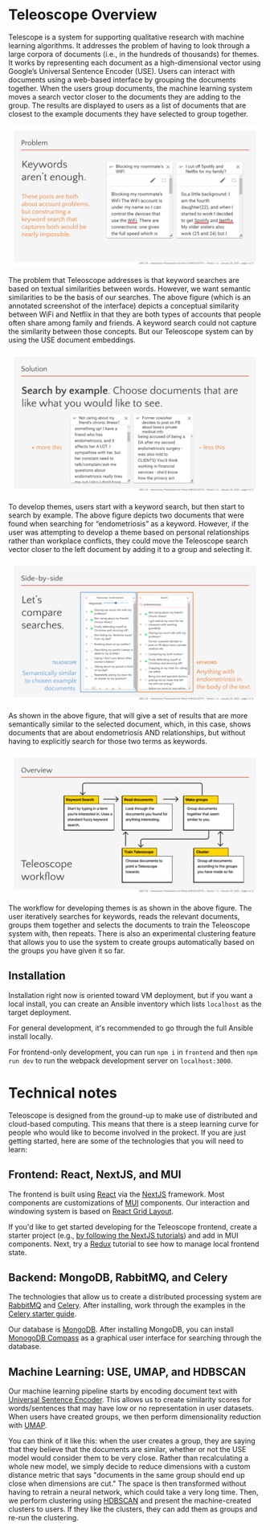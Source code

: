 # Teleoscope Overview

Telescope is a system for supporting qualitative research with machine learning algorithms. It addresses the problem of having to look through a large corpora of documents (i.e., in the hundreds of thousands) for themes. It works by representing each document as a high-dimensional vector using Google’s Universal Sentence Encoder (USE). Users can interact with documents using a web-based interface by grouping the documents together. When the users group documents, the machine learning system moves a search vector closer to the documents they are adding to the group. The results are displayed to users as a list of documents that are closest to the example documents they have selected to group together.

![keywords aren't enough](images/keywords.png)

The problem that Teleoscope addresses is that keyword searches are based on textual similarities between words. However, we want semantic similarities to be the basis of our searches. The above figure (which is an annotated screenshot of the interface) depicts a conceptual similarity between WiFi and Netflix in that they are both types of accounts that people often share among family and friends. A keyword search could not capture the similarity between those concepts. But our Teleoscope system can by using the USE document embeddings.

![search by example](images/search-by-example.png)

To develop themes, users start with a keyword search, but then start to search by example. The above figure depicts two documents that were found when searching for “endometriosis” as a keyword. However, if the user was attempting to develop a theme based on personal relationships rather than workplace conflicts, they could move the Teleoscope search vector closer to the left document by adding it to a group and selecting it.

![compare searchers](images/compare-searches.png)

As shown in the above figure, that will give a set of results that are more semantically similar to the selected document, which, in this case, shows documents that are about endometriosis AND relationships, but without having to explicitly search for those two terms as keywords.

![workflow](images/teleoscope-workflow.png)

The workflow for developing themes is as shown in the above figure. The user iteratively searches for keywords, reads the relevant documents, groups them together and selects the documents to train the Teleoscope system with, then repeats. There is also an experimental clustering feature that allows you to use the system to create groups automatically based on the groups you have given it so far.

## Installation
Installation right now is oriented toward VM deployment, but if you want a local install, you can create an Ansible inventory which lists `localhost` as the target deployment.

For general development, it's recommended to go through the full Ansible install locally.

For frontend-only development, you can run `npm i` in `frontend` and then `npm run dev` to run the webpack development server on `localhost:3000`.

# Technical notes
Teleoscope is designed from the ground-up to make use of distributed and cloud-based computing. This means that there is a steep learning curve for people who would like to become involved in the prokect. If you are just getting started, here are some of the technologies that you will need to learn:

## Frontend: React, NextJS, and MUI
The frontend is built using [React](https://reactjs.org/) via the [NextJS](https://nextjs.org/) framework. Most components are customizations of [MUI](https://mui.com/) components. Our interaction and windowing system is based on [React Grid Layout](https://github.com/react-grid-layout/react-grid-layout).

If you'd like to get started developing for the Teleoscope frontend, create a starter project (e.g., [by following the NextJS tutorials](https://nextjs.org/learn/foundations/about-nextjs)) and add in MUI components. Next, try a [Redux](https://redux.js.org/) tutorial to see how to manage local frontend state.

## Backend: MongoDB, RabbitMQ, and Celery
The technologies that allow us to create a distributed processing system are [RabbitMQ](https://www.rabbitmq.com/) and [Celery](https://docs.celeryq.dev/en/stable/index.html). After installing, work through the examples in the [Celery starter guide](https://docs.celeryq.dev/en/stable/getting-started/introduction.html).

Our database is [MongoDB](https://www.mongodb.com/). After installing MongoDB, you can install [MonogoDB Compass](https://www.mongodb.com/products/compass) as a graphical user interface for searching through the database.

## Machine Learning: USE, UMAP, and HDBSCAN
Our machine learning pipeline starts by encoding document text with [Universal Sentence Encoder](https://www.tensorflow.org/hub/tutorials/semantic_similarity_with_tf_hub_universal_encoder). This allows us to create similarity scores for words/sentences that may have low or no representation in user datasets. When users have created groups, we then perform dimensionality reduction with [UMAP](https://umap-learn.readthedocs.io/en/latest/supervised.html). 

You can think of it like this: when the user creates a group, they are saying that they believe that the documents are similar, whether or not the USE model would consider them to be very close. Rather than recalculating a whole new model, we simply decide to reduce dimensions with a custom distance metric that says "documents in the same group should end up close when dimensions are cut." The space is then transformed without having to retrain a neural network, which could take a very long time. Then, we perform clustering using [HDBSCAN](https://hdbscan.readthedocs.io/en/latest/how_hdbscan_works.html) and present the machine-created clusters to users. If they like the clusters, they can add them as groups and re-run the clustering.
